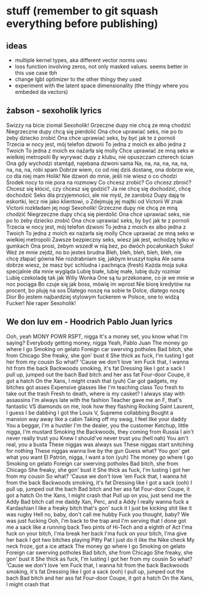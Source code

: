 # stuff (remember to git squash everything before publishing)

## ideas
- multiple kernel types, aka different vector norms uwu
- loss function involving zeros, not only masked values. seems better in this use case tbh
- change lgbt optimizer to the other thingy they used
- experiment with the latent space dimensionality (the thingy where you embeded da vectors)

## żabson - sexoholik lyrics
Swizzy na bicie ziomal
Sexoholik!
Grzeczne dupy nie chcą ze mną chodzić
Niegrzeczne dupy chcą się pierdolić
Ona chce uprawiać seks, nie po to żeby dziecko zrobić
Ona chce uprawiać seks, by być jak te z pornoli
Trzecia w nocy jest, mój telefon dzwoni
To jedna z moich ex albo jedna z Twoich
To jedna z moich ex nażarła się molly
Chce uprawiać ze mną seks w wielkiej metropolii
By wyrywać dupy z klubu, nie opuszczam czterech ścian
Ona gdy wychodzi stamtąd, najebana dzwoni sama
Na, na, na, na, na, na, na, na, na, robi spam
Dobrze wiem, co od niej dziś dostanę, ona dobrze wie, co dla niej mam
Holik! Nie dzwoń do mnie, jeśli nie wiesz o co chodzi
Środek nocy to nie pora na rozmowy
Co chcesz zrobić? Co chcesz zbroić?
Chcesz się kłócić, czy chcesz się godzić?
Ja nie chcę się dochodzić, chcę dochodzić
Seks dla przyjemności, ale nie myśl, że zarobisz
Dupy dają te eskortki, lecz nie jako klientowi, o
Zdejmuję jej majtki od Victorii
W znak Victorii rozkładam jej nogi
Sexoholik!
Grzeczne dupy nie chcą ze mną chodzić
Niegrzeczne dupy chcą się pierdolić
Ona chce uprawiać seks, nie po to żeby dziecko zrobić
Ona chce uprawiać seks, by być jak te z pornoli
Trzecia w nocy jest, mój telefon dzwoni
To jedna z moich ex albo jedna z Twoich
To jedna z moich ex nażarła się molly
Chce uprawiać ze mną seks w wielkiej metropolii
Zawsze bezpieczny seks, wiesz jak jest, wchodzę tylko w gumkach
Ona prosi, żebym wszedł w nią bez, po dwóch pocałunkach
Suko! Weź ze mnie zejdź, no bo jesteś brudna
Bleh, bleh, bleh, bleh, bleh, nie chcę złapać gówna
Nie rozdrabniam się, jakbym kruszył topka
Ale sama dobrze wiesz, że masz być schludna i pachnąca (fresh)
Każda moja suka specjalnie dla mnie wygląda
Lubię białe, lubię małe, lubię duży rozmiar
Lubię czekoladę tak jak Willy Wonka
One są tu przekonane, co je we mnie w noc pociąga
Bo czuje się jak boss, mówię im wprost
Nie biorę kredytów na procent, bo pluję na sos
Dlatego noszę na sobie te Dolce, dlatego noszę Dior
Bo jestem najbardziej stylowym fuckerem w Polsce, one to widzą
Fucker! Nie raper
Sexoholik!
## We don luv em - Hoodrich Pablo Juan lyrics
Ooh, yeah
MONY POWR RSPT, nigga
It's a money set, you know what I'm saying?
Everybody getting money, nigga
Yeah, Pablo Juan
The money go where I go
Smoking on gelato
Foreign car swerving potholes
Bad bitch, she from Chicago
She freaky, she gon' bust it
She thick as fuck, I'm lusting
I got her from my cousin
So what? 'Cause we don't love 'em
Fuck that, I wanna hit from the back
Backwoods smoking, it's fat
Dressing like I got a sack
I pull up, jumped out the bach
Bad bitch and her ass fat
Four-door Coupe, it got a hatch
On the Xans, I might crash that (yuh)
Car got gadgets, my bitches got asses
Expensive glasses like I'm teaching class
Too fresh to take out the trash
Fresh to death, where is my casket?
I always stay with assassins
I'm always late with the fashion
Teacher gave me an F, that's fantastic
VS diamonds on me, look how they flashing
Rocking Saint Laurent, I guess I be dabbing
I got the Louis V, Supreme collabbing
Bought a mansion way away like a cabin
Taking off my swag, I feel like your daddy
You a beggar, I'm a hustler
I'm the dealer, you the customer
Ketchup, little nigga, I'm mustard
Smoking the Backwoods, they coming from Russia
I ain't never really trust you
Knew I should've never trust you (hell nah)
You ain't real, you a busta
These niggas was always sus
These niggas start snitching for nothing
These niggas wanna live by the gun
Guess what? You gon' get what you want
El Patrón, nigga, I want a ton (yuh)
The money go where I go
Smoking on gelato
Foreign car swerving potholes
Bad bitch, she from Chicago
She freaky, she gon' bust it
She thick as fuck, I'm lusting
I got her from my cousin
So what? 'Cause we don't love 'em
Fuck that, I wanna hit from the back
Backwoods smoking, it's fat
Dressing like I got a sack (ooh)
I pull up, jumped out the bach
Bad bitch and her ass fat
Four-door Coupe, it got a hatch
On the Xans, I might crash that
Pull up on you, just send me the Addy
Bad bitch call me daddy
Xan, Perc, and a Addy
I really wanna fuck a Kardashian
I like a freaky bitch that's gon' suck it
I just be kicking shit like it was rugby
Hell no, baby, don't call me hubby
Fuck you thought, baby? We was just fucking
Ooh, I'm back to the trap and I'm serving that
I done got me a sack like a running back
Two pints of Hi-Tech and a eighth of Act
I'ma fuck on your bitch, I'ma break her back
I'ma fuck on your bitch, I'ma give her back
I got two bitches playing Pitty Pat
I just do it like the Nike check
My neck froze, got a ice attack
The money go where I go
Smoking on gelato
Foreign car swerving potholes
Bad bitch, she from Chicago
She freaky, she gon' bust it
She thick as fuck, I'm lusting
I got her from my cousin
So what? 'Cause we don't love 'em
Fuck that, I wanna hit from the back
Backwoods smoking, it's fat
Dressing like I got a sack (ooh)
I pull up, jumped out the bach
Bad bitch and her ass fat
Four-door Coupe, it got a hatch
On the Xans, I might crash that
